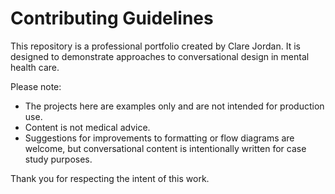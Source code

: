 # Contributing Guidelines

This repository is a professional portfolio created by Clare Jordan. It is designed to demonstrate approaches to conversational design in mental health care.

Please note:
- The projects here are examples only and are not intended for production use.
- Content is not medical advice.
- Suggestions for improvements to formatting or flow diagrams are welcome, but conversational content is intentionally written for case study purposes.

Thank you for respecting the intent of this work.
